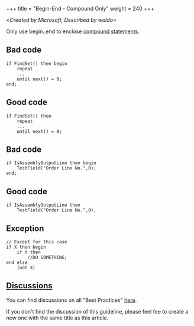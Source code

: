 +++
title = "Begin-End - Compound Only"
weight = 240
+++

<_Created by Microsoft, Described by waldo_\>

Only use begin..end to enclose [compound statements](https://docs.microsoft.com/en-us/cpp/c-language/compound-statement-c?view=msvc-170#:~:text=A%20compound%20statement%20%28also%20called%20a%20%22block%22%29%20typically,appear%20at%20the%20head%20of%20a%20compound%20statement.).

## Bad code

```AL
if FindSet() then begin
    repeat
    ...
    until next() = 0;
end;
```

## Good code

```AL
if FindSet() then
    repeat
    ...
    until next() = 0;
```

## Bad code

```AL
if IsAssemblyOutputLine then begin
    TestField("Order Line No.",0);
end;
```

## Good code

```AL
if IsAssemblyOutputLine then
    TestField("Order Line No.",0);
```

## Exception

```AL
// Except for this case
if X then begin
    if Y then 
        //DO SOMETHING;
end else 
    (not X)
```

## [Discussions](https://github.com/microsoft/alguidelines/discussions/categories/bc-best-practices?discussions_q=begin+end+compound+only+category%3A%22BC+Best+Practices%22)

You can find discussions on all "Best Practices" [here](https://github.com/microsoft/alguidelines/discussions/categories/bc-best-practices).

If you don't find the discussion of this guideline, please feel fee to create a new one with the same title as this article.  
